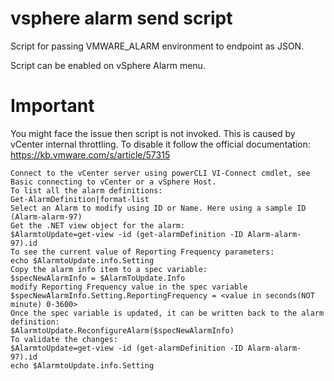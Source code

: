 # vsphere alarm send script

Script for passing VMWARE_ALARM environment to endpoint as JSON.

Script can be enabled on vSphere Alarm menu.

# Important

You might face the issue then script is not invoked. This is caused by vCenter  internal throttling. To disable it follow the official documentation: https://kb.vmware.com/s/article/57315

```
Connect to the vCenter server using powerCLI VI-Connect cmdlet, see Basic connecting to vCenter or a vSphere Host. 
To list all the alarm definitions:
Get-AlarmDefinition|format-list
Select an Alarm to modify using ID or Name. Here using a sample ID (Alarm-alarm-97)
Get the .NET view object for the alarm:
$AlarmtoUpdate=get-view -id (get-alarmDefinition -ID Alarm-alarm-97).id
To see the current value of Reporting Frequency parameters:
echo $AlarmtoUpdate.info.Setting
Copy the alarm info item to a spec variable:
$specNewAlarmInfo = $AlarmToUpdate.Info
modify Reporting Frequency value in the spec variable 
$specNewAlarmInfo.Setting.ReportingFrequency = <value in seconds(NOT minute) 0-3600>
Once the spec variable is updated, it can be written back to the alarm definition:
$AlarmtoUpdate.ReconfigureAlarm($specNewAlarmInfo)
To validate the changes:
$AlarmtoUpdate=get-view -id (get-alarmDefinition -ID Alarm-alarm-97).id
echo $AlarmtoUpdate.info.Setting
```

